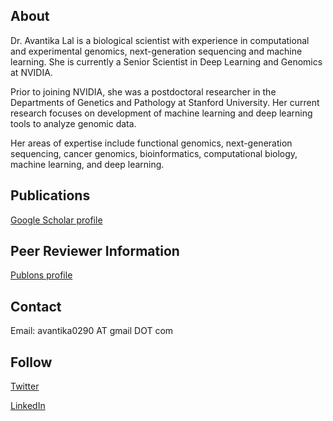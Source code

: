 ## About

Dr. Avantika Lal is a biological scientist with experience in computational and experimental genomics, next-generation sequencing and machine learning. She is currently a Senior Scientist in Deep Learning and Genomics at NVIDIA. 

Prior to joining NVIDIA, she was a postdoctoral researcher in the Departments of Genetics and Pathology at Stanford University. Her current research focuses on development of machine learning and deep learning tools to analyze genomic data.

Her areas of expertise include functional genomics, next-generation sequencing, cancer genomics, bioinformatics, computational biology, machine learning, and deep learning.

## Publications
<a href="https://scholar.google.com/citations?user=CLgOCOAAAAAJ">Google Scholar profile</a>

## Peer Reviewer Information
<a href="https://publons.com/researcher/1138815/avantika-lal/peer-review/">Publons profile</a>

## Contact
Email: avantika0290 AT gmail DOT com

## Follow
<a href="https://twitter.com/lal_avantika">Twitter</a>

<a href="https://www.linkedin.com/in/avantikalal/">LinkedIn</a>



